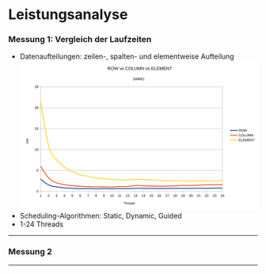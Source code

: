# Leistungsanalyse
### Messung 1: Vergleich der Laufzeiten
- Datenaufteilungen: zeilen-, spalten- und elementweise Aufteilung
    ![Vergleich der Datenaufteilungen](pdf_attachment/ROWvCOLUMNvELEMENT.svg)
- Scheduling-Algorithmen: Static, Dynamic, Guided
- 1-24 Threads
---
### Messung 2

---
